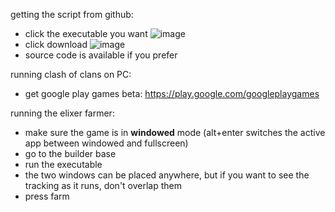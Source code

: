 getting the script from github:
* click the executable you want
    ![image](https://github.com/dukeman74/clash_of_clans_farm/assets/73570126/6e8a8aff-f000-43ce-bf7f-d22cc3a7ae73)
* click download
    ![image](https://github.com/dukeman74/clash_of_clans_farm/assets/73570126/2d7687fa-e7dc-4fbc-b6b6-d26e6ccd76da)
* source code is available if you prefer

running clash of clans on PC:
* get google play games beta: https://play.google.com/googleplaygames

running the elixer farmer:
* make sure the game is in **windowed** mode (alt+enter switches the active app between windowed and fullscreen)
* go to the builder base
* run the executable
* the two windows can be placed anywhere, but if you want to see the tracking as it runs, don't overlap them
* press farm
